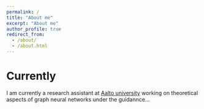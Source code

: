 ```yaml
---
permalink: /
title: "About me"
excerpt: "About me"
author_profile: true
redirect_from: 
  - /about/
  - /about.html
---
```


Currently
======

I am currently a research assistant at [Aalto university](https://www.aalto.fi/en) working on theoretical aspects of graph neural networks under the guidannce...
